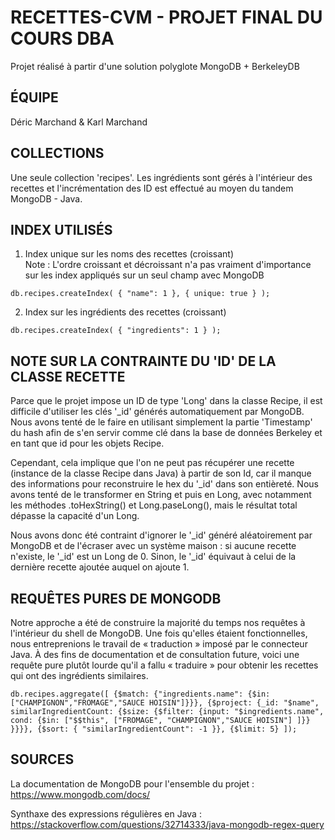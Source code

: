 # RECETTES-CVM - PROJET FINAL DU COURS DBA
Projet réalisé à partir d'une solution polyglote MongoDB + BerkeleyDB

## ÉQUIPE
Déric Marchand & Karl Marchand

## COLLECTIONS
Une seule collection 'recipes'. Les ingrédients sont gérés
à l'intérieur des recettes et l'incrémentation des ID est
effectué au moyen du tandem MongoDB - Java.

## INDEX UTILISÉS
1. Index unique sur les noms des recettes (croissant)    
Note : L'ordre croissant et décroissant n'a pas vraiment d'importance sur les index appliqués sur un seul champ avec MongoDB
```
db.recipes.createIndex( { "name": 1 }, { unique: true } );
```

2. Index sur les ingrédients des recettes (croissant)
```
db.recipes.createIndex( { "ingredients": 1 } );
```

## NOTE SUR LA CONTRAINTE DU 'ID' DE LA CLASSE RECETTE
Parce que le projet impose un ID de type 'Long' dans la classe Recipe,
il est difficile d'utiliser les clés '_id' générés automatiquement par MongoDB.
Nous avons tenté de le faire en utilisant simplement la partie 'Timestamp' du hash
afin de s'en servir comme clé dans la base de données Berkeley 
et en tant que id pour les objets Recipe.

Cependant, cela implique que l'on ne peut pas récupérer une recette (instance de la classe
Recipe dans Java) à partir de son Id, car il manque des informations pour reconstruire
le hex du '_id' dans son entièreté. Nous avons tenté de le transformer en String et puis en Long,
avec notamment les méthodes .toHexString() et Long.paseLong(), mais le résultat total
dépasse la capacité d'un Long.

Nous avons donc été contraint d'ignorer le '_id' généré aléatoirement par MongoDB et de l'écraser
avec un système maison : si aucune recette n'existe, le '_id' est un Long de 0. Sinon, le '_id'
équivaut à celui de la dernière recette ajoutée auquel on ajoute 1.

## REQUÊTES PURES DE MONGODB
Notre approche a été de construire la majorité du temps nos requêtes à l'intérieur du shell de MongoDB.
Une fois qu'elles étaient fonctionnelles, nous entreprenions le travail de « traduction » imposé par le
connecteur Java. À des fins de documentation et de consultation future, voici une requête pure plutôt lourde
qu'il a fallu « traduire » pour obtenir les recettes qui ont des ingrédients similaires.

```
db.recipes.aggregate([ {$match: {"ingredients.name": {$in: ["CHAMPIGNON","FROMAGE","SAUCE HOISIN"]}}}, {$project: {_id: "$name", similarIngredientCount: {$size: {$filter: {input: "$ingredients.name", cond: {$in: ["$$this", ["FROMAGE", "CHAMPIGNON","SAUCE HOISIN"] ]}} }}}}, {$sort: { "similarIngredientCount": -1 }}, {$limit: 5} ]);
```

## SOURCES
La documentation de MongoDB pour l'ensemble du projet :
https://www.mongodb.com/docs/

Synthaxe des expressions régulières en Java :
https://stackoverflow.com/questions/32714333/java-mongodb-regex-query

